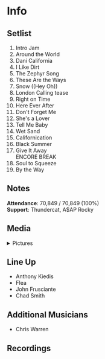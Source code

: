 # Info

## Setlist

1. Intro Jam
2. Around the World
3. Dani California
4. I Like Dirt
5. The Zephyr Song
6. These Are the Ways
7. Snow ((Hey Oh))
8. London Calling tease
9. Right on Time
10. Here Ever After
11. Don't Forget Me
12. She's a Lover
13. Tell Me Baby
14. Wet Sand
15. Californication
16. Black Summer
17. Give It Away
<br>ENCORE BREAK
18. Soul to Squeeze
19. By the Way

## Notes

**Attendance**: 70,849 / 70,849 (100%)
<br>
**Support**: Thundercat, A$AP Rocky

## Media 

<details>
  <summary>Pictures</summary>
  <!--<img alt="Setlist" title="Setlist" src="_.jpg" height="200" />-->
</details>

## Line Up

* Anthony Kiedis
* Flea
* John Frusciante
* Chad Smith

## Additional Musicians

* Chris Warren

## Recordings
